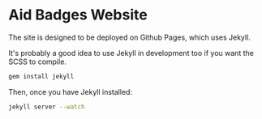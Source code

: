 # Aid Badges Website

The site is designed to be deployed on Github Pages, which uses Jekyll.

It's probably a good idea to use Jekyll in development too if you want the SCSS to compile.

``` bash
gem install jekyll
```

Then, once you have Jekyll installed:

``` bash
jekyll server --watch
```
